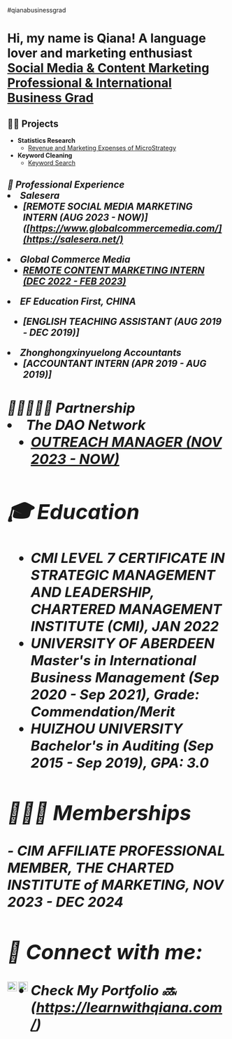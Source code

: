 #qianabusinessgrad
<h1>Hi, my name is Qiana! A language lover and marketing enthusiast <br/><a 
href="https://www.linkedin.com/in/qiana-yang-89122b205/">Social Media & Content Marketing Professional & International Business Grad</a></h1>

<h2>👩‍💻 Projects</h2>

- <b>Statistics Research</b>
  - [Revenue and Marketing Expenses of MicroStrategy](https://docs.google.com/spreadsheets/d/1EHjZ1qy0xp3l2Lriy6qoXbc0ps1qPKcgnAuxrSfAEgQ/edit?usp=sharing)
- <b>Keyword Cleaning</b>
  - [Keyword Search](https://docs.google.com/spreadsheets/d/1nbu0O18m2Pwi_vRns69Ea-j-BJ25nxA5sIrp02AFAGo/edit?usp=sharing) <b><i>

<h2>💼 Professional Experience<br/><a

- <b>Salesera</b>
  - [REMOTE SOCIAL MEDIA MARKETING INTERN (AUG 2023 - NOW)]([https://www.globalcommercemedia.com/](https://salesera.net/)<b><i>                               
- <b>Global Commerce Media</b>
  - [REMOTE CONTENT MARKETING INTERN (DEC 2022 - FEB 2023)](https://www.globalcommercemedia.com/)<b><i>
- <b>EF Education First, CHINA<b>
  - [ENGLISH TEACHING ASSISTANT (AUG 2019 - DEC 2019)]<b><i>
- <b>Zhonghongxinyuelong Accountants</b>
  - [ACCOUNTANT INTERN (APR 2019 - AUG 2019)]<b><i>
<h2>👩🏻‍🤝‍👩🏾 Partnership<br/><a
                       
- <b>The DAO Network</b>
  - [OUTREACH MANAGER (NOV 2023 - NOW)](https://thedaonetwork.carrd.co)<b><i>
                                    

<h2>🎓 Education</h2>

- <b>CMI LEVEL 7 CERTIFICATE IN STRATEGIC MANAGEMENT AND LEADERSHIP, CHARTERED MANAGEMENT INSTITUTE (CMI), JAN 2022</b>
- <b>UNIVERSITY OF ABERDEEN Master's in International Business Management (Sep 2020 - Sep 2021), Grade: Commendation/Merit</b>
- <b>HUIZHOU UNIVERSITY Bachelor's in Auditing (Sep 2015 - Sep 2019), GPA: 3.0</b>

<h2>👩🏻‍🏫 Memberships</h2>
- <b>CIM AFFILIATE PROFESSIONAL MEMBER, THE CHARTED INSTITUTE of MARKETING, NOV 2023 - DEC 2024</b>



<h2> 🤳 Connect with me:</h2>


[<img align="left" alt="QianaYang | LinkedIn" width="22px" src="https://cdn.jsdelivr.net/npm/simple-icons@v3/icons/linkedin.svg" />][linkedin]
[<img align="left" alt="QianaYang | Twitter" width="22px" src="[https://cdn.jsdelivr.net/npm/simple-icons@v3/icons/twitter.svg)" />][twitter]

[linkedin]: https://www.linkedin.com/in/qiana-yang-89122b205/
[twitter]: https://twitter.com/QianaY15132
- <b>Check My Portfolio 🔜 (https://learnwithqiana.com/)<b><i>

<!--
**joshmadakor1/joshmadakor1** is a ✨ _special_ ✨ repository because its `README.md` (this file) appears on your GitHub profile.

Here are some ideas to get you started:

- 🔭 I’m currently working on ...
- 🌱 I’m currently learning ...
- 👯 I’m looking to collaborate on ...
- 🤔 I’m looking for help with ...
- 💬 Ask me about ...
- 📫 How to reach me: ...
- 😄 Pronouns: ...
- ⚡ Fun fact: ...
-->
